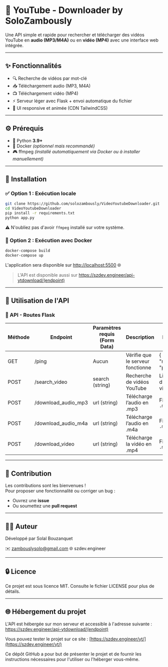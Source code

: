 # 📅 YouTube - Downloader by SoloZambously

Une API simple et rapide pour rechercher et télécharger des vidéos YouTube en **audio (MP3/M4A)** ou en **vidéo (MP4)** avec une interface web intégrée.  

---

## ✨ Fonctionnalités

- 🔍 Recherche de vidéos par mot-clé
- 📥 Téléchargement audio (MP3, M4A)
- 📺 Téléchargement vidéo (MP4)
- ⚡ Serveur léger avec Flask + envoi automatique du fichier
- 🎨 UI responsive et animée (CDN TailwindCSS)

---

## ⚙️ Prérequis

- 🐍 Python **3.9+**
- 🐳 Docker *(optionnel mais recommandé)*
- 🎮 ffmpeg *(installé automatiquement via Docker ou à installer manuellement)*

---

## 🚀 Installation

### ✅ Option 1 : Exécution locale

```bash
git clone https://github.com/solozambously/VideoYoutubeDownloader.git
cd VideoYoutubeDownloader
pip install -r requirements.txt
python app.py
```

⚠️ N'oubliez pas d'avoir `ffmpeg` installé sur votre système.

### 🐳 Option 2 : Exécution avec Docker

```bash
docker-compose build
docker-compose up
```

L'application sera disponible sur [http://localhost:5500](http://localhost:5500) 🌐

> L'API est disponible aussi sur https://szdev.engineer/api-ytdownload/(endpoint)

---

## 📱 Utilisation de l'API

### 🔌 API - Routes Flask

| Méthode | Endpoint                 | Paramètres requis (Form Data)         | Description                                 | Réponse                          |
|---------|--------------------------|---------------------------------------|---------------------------------------------|----------------------------------|
| GET     | /ping                    | Aucun                                 | Vérifie que le serveur fonctionne           | { "message": "pong" }            |
| POST    | /search_video            | search (string)                       | Recherche de vidéos YouTube                 | Liste d’objets vidéo             |
| POST    | /download_audio_mp3      | url (string)                          | Télécharge l’audio en .mp3                  | Fichier `.mp3`                   |
| POST    | /download_audio_m4a      | url (string)                          | Télécharge l’audio en .m4a                  | Fichier `.m4a`                   |
| POST    | /download_video          | url (string)                          | Télécharge la vidéo en .mp4                 | Fichier `.mp4`                   |


---

## 🤝 Contribution

Les contributions sont les bienvenues !  
Pour proposer une fonctionnalité ou corriger un bug :
- Ouvrez une **issue**
- Ou soumettez une **pull request**

---

## 🧑‍💻 Auteur

Développé par Solal Bouzanquet

✉️ zambouslysolo@gmail.com
🌐 szdev.engineer

---

## 🔒 Licence

Ce projet est sous licence MIT.
Consulte le fichier LICENSE pour plus de détails.

---

## 🌐 Hébergement du projet

L'API est hébergée sur mon serveur et accessible à l'adresse suivante : https://szdev.engineer/api-ytdownload/(endpoint)

Vous pouvez tester le projet sur ce site : [https://szdev.engineer/yt/](https://szdev.engineer/yt/)

Ce dépôt GitHub a pour but de présenter le projet et de fournir les instructions nécessaires pour l'utiliser ou l'héberger vous-même.
